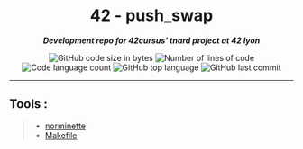 <h1 align="center">
	42 - push_swap
</h1>

<p align="center">
	<b><i>Development repo for 42cursus' tnard project at 42 lyon</i></b><br>
</p>

<p align="center">
	<img alt="GitHub code size in bytes" src="https://img.shields.io/github/languages/code-size/PandeoF1/42-piscine?color=blueviolet" />
	<img alt="Number of lines of code" src="https://img.shields.io/tokei/lines/github/PandeoF1/42-piscine?color=blueviolet" />
	<img alt="Code language count" src="https://img.shields.io/github/languages/count/PandeoF1/42-piscine?color=blue" />
	<img alt="GitHub top language" src="https://img.shields.io/github/languages/top/PandeoF1/42-piscine?color=blue" />
	<img alt="GitHub last commit" src="https://img.shields.io/github/last-commit/PandeoF1/42-piscine?color=brightgreen" />
</p>

---

## Tools :
 > - [norminette](https://github.com/42School/norminette) <br />
 > - [Makefile](https://github.com/PandeoF1/makefile) <br />
